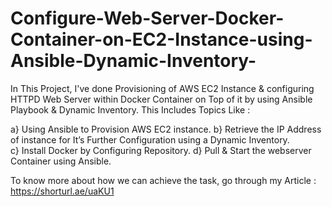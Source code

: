 # Configure-Web-Server-Docker-Container-on-EC2-Instance-using-Ansible-Dynamic-Inventory-
In This Project, I've done Provisioning of AWS EC2 Instance &amp; configuring HTTPD Web Server within Docker Container on Top of it by using Ansible Playbook & Dynamic Inventory. This Includes Topics Like : 

a} Using Ansible to Provision AWS EC2 instance.
b} Retrieve the IP Address of instance for It’s Further Configuration using a Dynamic Inventory.  
c} Install Docker by Configuring Repository. 
d} Pull &amp; Start the webserver Container using Ansible.

To know more about how we can achieve the task, go through my Article : https://shorturl.ae/uaKU1
